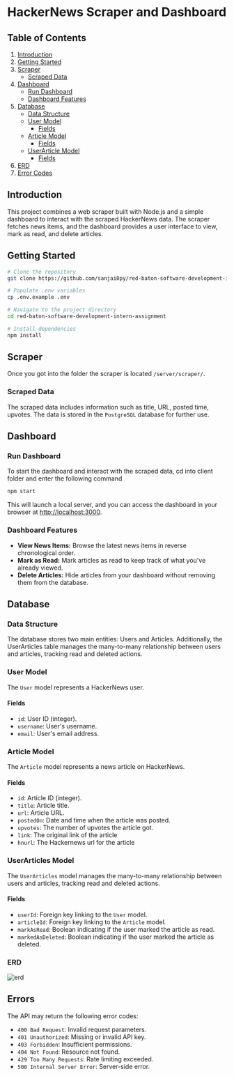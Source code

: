 # HackerNews Scraper and Dashboard

## Table of Contents

1. [Introduction](#introduction)
2. [Getting Started](#getting-started)
3. [Scraper](#scraper)
   - [Scraped Data](#scraped-data)
4. [Dashboard](#dashboard)
   - [Run Dashboard](#run-dashboard)
   - [Dashboard Features](#dashboard-features)
5. [Database](#database)
   - [Data Structure](#data-structure)
   - [User Model](#user-model)
     - [Fields](#fields)
   - [Article Model](#article-model)
     - [Fields](#fields-2)
   - [UserArticle Model](#userarticles-model)
     - [Fields](#fields)
6. [ERD](#erd)
7. [Error Codes](#errors)

## Introduction

This project combines a web scraper built with Node.js and a simple dashboard to interact with the scraped HackerNews data. The scraper fetches news items, and the dashboard provides a user interface to view, mark as read, and delete articles.

## Getting Started

```bash
# Clone the repository
git clone https://github.com/sanjai0py/red-baton-software-development-intern-assignment.git

# Populate .env variables
cp .env.example .env

# Navigate to the project directory
cd red-baton-software-development-intern-assignment

# Install dependencies
npm install
```

## Scraper

Once you got into the folder the scraper is located `/server/scraper/`.

### Scraped Data

The scraped data includes information such as title, URL, posted time, upvotes. The data is stored in the `PostgreSQL` database for further use.

## Dashboard

### Run Dashboard

To start the dashboard and interact with the scraped data, cd into client folder and enter the following command

```bash
npm start
```

This will launch a local server, and you can access the dashboard in your browser at [http://localhost:3000](http://localhost:3000).

### Dashboard Features

- **View News Items:** Browse the latest news items in reverse chronological order.
- **Mark as Read:** Mark articles as read to keep track of what you've already viewed.
- **Delete Articles:** Hide articles from your dashboard without removing them from the database.

## Database

### Data Structure

The database stores two main entities: Users and Articles. Additionally, the UserArticles table manages the many-to-many relationship between users and articles, tracking read and deleted actions.

### User Model

The `User` model represents a HackerNews user.

#### Fields

- `id`: User ID (integer).
- `username`: User's username.
- `email`: User's email address.

### Article Model

The `Article` model represents a news article on HackerNews.

#### Fields


- `id`: Article ID (integer).
- `title`: Article title.
- `url`: Article URL.
- `postedOn`: Date and time when the article was posted.
- `upvotes`: The number of upvotes the article got.
- `link`: The original link of the article
- `hnurl`: The Hackernews url for the article

### UserArticles Model

The `UserArticles` model manages the many-to-many relationship between users and articles, tracking read and deleted actions.

#### Fields

- `userId`: Foreign key linking to the `User` model.
- `articleId`: Foreign key linking to the `Article` model.
- `markAsRead`: Boolean indicating if the user marked the article as read.
- `markedAsDeleted`: Boolean indicating if the user marked the article as deleted.

### ERD

![erd](https://i.ibb.co/t3TWr43/mirrar-public.png)

## Errors

The API may return the following error codes:

- `400 Bad Request`: Invalid request parameters.
- `401 Unauthorized`: Missing or invalid API key.
- `403 Forbidden`: Insufficient permissions.
- `404 Not Found`: Resource not found.
- `429 Too Many Requests`: Rate limiting exceeded.
- `500 Internal Server Error`: Server-side error.
